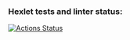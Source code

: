 ### Hexlet tests and linter status:
[![Actions Status](https://github.com/hi-ar/java-project-78/workflows/hexlet-check/badge.svg)](https://github.com/hi-ar/java-project-78/actions)